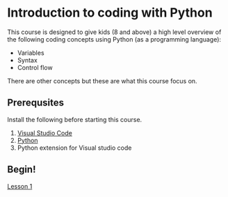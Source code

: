 # Introduction to coding with Python

This course is designed to give kids (8 and above) a high level overview of the following coding concepts using Python (as a programming language):

* Variables
* Syntax
* Control flow

There are other concepts but these are what this course focus on.

## Prerequsites

Install the following before starting this course.

1. [Visual Studio Code](https://code.visualstudio.com/)
2. [Python](https://www.python.org/downloads/)
3. Python extension for Visual studio code

## Begin!

[Lesson 1](lesson1/lesson1.1.md)
